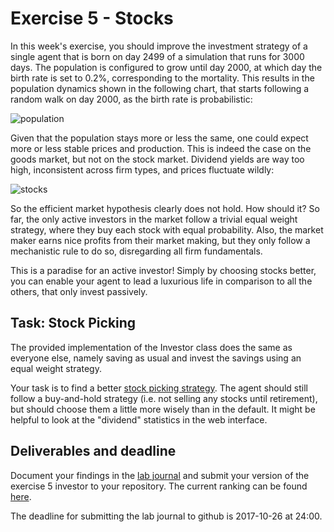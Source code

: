 # Exercise 5 - Stocks

In this week's exercise, you should improve the investment strategy of a single agent that is born on day 2499 of a simulation that runs for 3000 days. The population is configured to grow until day 2000, at which day the birth rate is set to 0.2%, corresponding to the mortality. This results in the population dynamics shown in the following chart, that starts following a random walk on day 2000, as the birth rate is probabilistic:

![population](images/population.jpg "Population Structure")

Given that the population stays more or less the same, one could expect more or less stable prices and production. This is indeed the case on the goods market, but not on the stock market. Dividend yields are way too high, inconsistent across firm types, and prices fluctuate wildly:

![stocks](images/stockmarket.jpg "Stock prices")

So the efficient market hypothesis clearly does not hold. How should it? So far, the only active investors in the market follow a trivial equal weight strategy, where they buy each stock with equal probability. Also, the market maker earns nice profits from their market making, but they only follow a mechanistic rule to do so, disregarding all firm fundamentals.

This is a paradise for an active investor! Simply by choosing stocks better, you can enable your agent to lead a luxurious life in comparison to all the others, that only invest passively.

## Task: Stock Picking

The provided implementation of the Investor class does the same as everyone else, namely saving as usual and invest the savings using an equal weight strategy.

Your task is to find a better [stock picking strategy](../src/com/agentecon/exercise5/StockPickingStrategy.java). The agent should still follow a buy-and-hold strategy (i.e. not selling any stocks until retirement), but should choose them a little more wisely than in the default. It might be helpful to look at the "dividend" statistics in the web interface.

## Deliverables and deadline

Document your findings in the [lab journal](exercise05-journal.md) and submit your version of the exercise 5 investor to your repository. The current ranking can be found [here](http://meissereconomics.com/vis/simulation?sim=ex5-stocks).

The deadline for submitting the lab journal to github is 2017-10-26 at 24:00.
